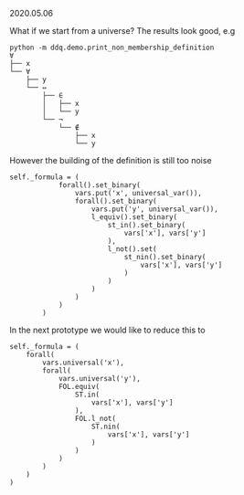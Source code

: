 2020.05.06

What if we start from a universe?
The results look good, e.g

```
python -m ddq.demo.print_non_membership_definition
∀
├── x
└── ∀
    ├── y
    └── ⇔
        ├── ∈
        │   ├── x
        │   └── y
        └── ¬
            └── ∉
                ├── x
                └── y
```

However the building of the definition is still too noise

```
self._formula = (
            forall().set_binary(
                vars.put('x', universal_var()),
                forall().set_binary(
                    vars.put('y', universal_var()),
                    l_equiv().set_binary(
                        st_in().set_binary(
                            vars['x'], vars['y']
                        ),
                        l_not().set(
                            st_nin().set_binary(
                                vars['x'], vars['y']
                            )
                        )
                    )
                )
            )
        )
```

In the next prototype we would like to reduce this to

```
self._formula = (
    forall(
        vars.universal('x'),
        forall(
            vars.universal('y'),
            FOL.equiv(
                ST.in(
                    vars['x'], vars['y']
                ),
                FOL.l_not(
                    ST.nin(
                        vars['x'], vars['y']
                    )
                )
            )
        )
    )
)
```